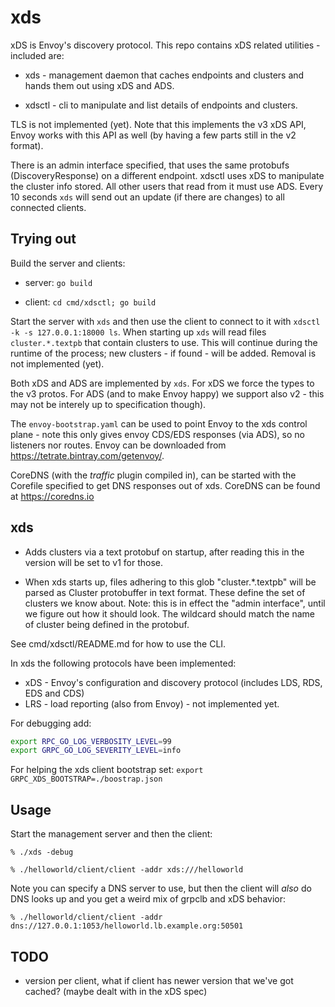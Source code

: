 # xds

xDS is Envoy's discovery protocol. This repo contains xDS related utilities - included are:

 *  xds - management daemon that caches endpoints and clusters and hands them out using xDS and ADS.

 *  xdsctl - cli to manipulate and list details of endpoints and clusters.

TLS is not implemented (yet). Note that this implements the v3 xDS API, Envoy works with this API as
well (by having a few parts still in the v2 format).

There is an admin interface specified, that uses the same protobufs (DiscoveryResponse) on a
different endpoint. xdsctl uses xDS to manipulate the cluster info stored. All other users that read
from it must use ADS. Every 10 seconds `xds` will send out an update (if there are changes) to all
connected clients.

## Trying out

Build the server and clients:

 *  server: `go build`

 *  client: `cd cmd/xdsctl; go build`

Start the server with `xds` and then use the client to connect to it with `xdsctl -k -s
127.0.0.1:18000 ls`. When starting up `xds` will read files `cluster.*.textpb` that contain clusters
to use. This will continue during the runtime of the process; new clusters - if found - will be
added. Removal is not implemented (yet).

Both xDS and ADS are implemented by `xds`. For xDS we force the types to the v3 protos. For ADS (and
to make Envoy happy) we support also v2 - this may not be interely up to specification though).

The `envoy-bootstrap.yaml` can be used to point Envoy to the xds control plane - note this only
gives envoy CDS/EDS responses (via ADS), so no listeners nor routes. Envoy can be downloaded from
<https://tetrate.bintray.com/getenvoy/>.

CoreDNS (with the *traffic* plugin compiled in), can be started with the Corefile specified to get
DNS responses out of xds. CoreDNS can be found at <https://coredns.io>

## xds

 *  Adds clusters via a text protobuf on startup, after reading this in the version will be set to
    v1 for those.

 *  When xds starts up, files adhering to this glob "cluster.*.textpb" will be parsed as
    Cluster protobuffer in text format. These define the set of clusters we know about.
    Note: this is in effect the "admin interface", until we figure out how it should look. The
    wildcard should match the name of cluster being defined in the protobuf.

See cmd/xdsctl/README.md for how to use the CLI.

In xds the following protocols have been implemented:

* xDS - Envoy's configuration and discovery protocol (includes LDS, RDS, EDS and CDS)
* LRS - load reporting (also from Envoy) - not implemented yet.

For debugging add:

~~~ sh
export RPC_GO_LOG_VERBOSITY_LEVEL=99
export GRPC_GO_LOG_SEVERITY_LEVEL=info
~~~

For helping the xds client bootstrap set: `export GRPC_XDS_BOOTSTRAP=./boostrap.json`

## Usage

Start the management server and then the client:

~~~
% ./xds -debug
~~~

~~~
% ./helloworld/client/client -addr xds:///helloworld
~~~
Note you can specify a DNS server to use, but then the client will *also* do DNS looks up and you
get a weird mix of grpclb and xDS behavior:

~~~
% ./helloworld/client/client -addr dns://127.0.0.1:1053/helloworld.lb.example.org:50501
~~~

## TODO

* version per client, what if client has newer version that we've got cached? (maybe dealt with in
  the xDS spec)

